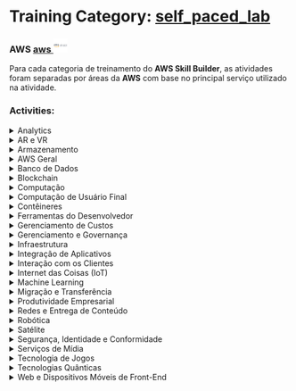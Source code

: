 # Training Category: <a href="./self_paced_lab">self_paced_lab</a>

### AWS <a href="../">aws   <img src="https://github.com/PedroHeeger/main/blob/main/0-aux/logos/plataforma/aws_skill_builder.png" alt="aws_skill_builder" width="auto" height="25"></a>

Para cada categoria de treinamento do **AWS Skill Builder**, as atividades foram separadas por áreas da **AWS** com base no principal serviço utilizado na atividade.

### Activities:
<details><summary>Analytics</summary>
    <ul>
        <li><details><summary>Amazon Athena</summary>
        <ul>
            <li>curso_spl_042: <a href="./curso_spl_042/">Lab - Query Data with Amazon Athena   <img src="./curso_spl_042/0-aux/logo_course.png" alt="curso_spl_042" width="auto" height="25"></a></li>
        </ul></li>
        <li><details><summary>Amazon Elastic MapReduce (EMR)</summary>
        <ul>
            <li>curso_spl_009: <a href="./curso_spl_009/">Lab - Analyze Big Data with Hadoop   <img src="./curso_spl_009/0-aux/logo_course.png" alt="curso_spl_009" width="auto" height="25"></a></li>
        </ul></li>
        <li><details><summary>Amazon Kinesis</summary>
        <ul>
            <li>curso_spl_033: <a href="./curso_spl_033/">Lab - Stream Real-Time Data with Amazon Kinesis   <img src="./curso_spl_033/0-aux/logo_course.png" alt="curso_spl_033" width="auto" height="25"></a></li>
        </ul></li>
        <li><details><summary>Amazon OpenSearch Service (AOSS)</summary>
        <ul>
            <li>curso_spl_040: <a href="./curso_spl_040/">Lab - Configure and Analyze Data with Amazon OpenSearch Service   <img src="./curso_spl_040/0-aux/logo_course.png" alt="curso_spl_040" width="auto" height="25"></a></li>
        </ul></li>
        <li><details><summary>Amazon QuickSight</summary>
        <ul>
            <li>curso_spl_011: <a href="./curso_spl_011/">Lab - Exploring the Generative Business Intelligence Features in Amazon QuickSight   <img src="./curso_spl_011/0-aux/logo_course.png" alt="curso_spl_011" width="auto" height="25"></a></li>
            <li>curso_spl_025: <a href="./curso_spl_025/">Lab - Building BI Dashboards with Amazon QuickSight   <img src="./curso_spl_025/0-aux/logo_course.png" alt="curso_spl_026" width="auto" height="25"></a></li>
        </ul></li>
        <li><details><summary>Amazon Redshift</summary>
        <ul>
            <li>curso_spl_010: <a href="./curso_spl_010/">Lab - Introduction to Amazon Redshift   <img src="./curso_spl_010/0-aux/logo_course.png" alt="curso_spl_010" width="auto" height="25"></a></li>
        </ul></li>
        <li><details><summary>AWS Glue</summary>
        <ul>
            <li>curso_spl_031: <a href="./curso_spl_031/">Lab - A Day in the Life of a Data Engineer   <img src="./curso_spl_031/0-aux/logo_course.png" alt="curso_spl_031" width="auto" height="25"></a></li>
        </ul></li>
    </ul>
</details>
<details><summary>AR e VR</summary>
    <ul>
    </ul>
</details>
<details><summary>Armazenamento</summary>
    <ul>
        <li><details><summary>AWS Storage Gateway</summary>
        <ul>
            <li>curso_spl_008: <a href="./curso_spl_008/">Lab - AWS Storage Gateway: S3 File Gateway Setup, Configuration, and Monitoring   <img src="./curso_spl_008/0-aux/logo_course.png" alt="curso_spl_008" width="auto" height="25"></a></li>
        </ul></li>
    </ul>
</details>
<details><summary>AWS Geral</summary>
    <ul>
    </ul>
</details>
<details><summary>Banco de Dados</summary>
    <ul>
        <li><details><summary>Amazon Aurora</summary>
        <ul>
            <li>curso_spl_020: <a href="./curso_spl_020/">Lab - Introduction to Amazon Aurora   <img src="./curso_spl_020/0-aux/logo_course.png" alt="curso_spl_020" width="auto" height="25"></a></li>
            <li>curso_spl_023: <a href="./curso_spl_023/">Lab - Migrating RDS MySQL to Aurora with Read Replica   <img src="./curso_spl_023/0-aux/logo_course.png" alt="curso_spl_023" width="auto" height="25"></a></li>
        </ul></li>
        <li><details><summary>Amazon DocumentDB</summary>
        <ul>
            <li>curso_spl_034: <a href="./curso_spl_034/">Lab - Manage NoSQL Databases with Amazon DocumentDB   <img src="./curso_spl_034/0-aux/logo_course.png" alt="curso_spl_034" width="auto" height="25"></a></li>
        </ul></li>
        <li><details><summary>Amazon DynamoDB</summary>
        <ul>
            <li>curso_spl_022: <a href="./curso_spl_022/">Lab - Introduction to Amazon DynamoDB   <img src="./curso_spl_022/0-aux/logo_course.png" alt="curso_spl_022" width="auto" height="25"></a></li>
            <li>curso_spl_026: <a href="./curso_spl_026/">Lab - Integrating Amazon DynamoDB   <img src="./curso_spl_026/0-aux/logo_course.png" alt="curso_spl_026" width="auto" height="25"></a></li>
        </ul></li>
        <li><details><summary>Amazon ElastiCache</summary>
        <ul>
            <li>curso_spl_021: <a href="./curso_spl_021/">Lab - Introduction to Amazon ElastiCache   <img src="./curso_spl_021/0-aux/logo_course.png" alt="curso_spl_021" width="auto" height="25"></a></li>
            <li>curso_spl_024: <a href="./curso_spl_024/">Lab - Introduction to Amazon ElastiCache with Windows Server   <img src="./curso_spl_024/0-aux/logo_course.png" alt="curso_spl_024" width="auto" height="25"></a></li>
        </ul></li>
        <li><details><summary>Amazon MemoryDB</summary>
        <ul>
            <li>curso_spl_034: <a href="./curso_spl_034/">Lab - Manage NoSQL Databases with Amazon DocumentDB   <img src="./curso_spl_034/0-aux/logo_course.png" alt="curso_spl_034" width="auto" height="25"></a></li>
        </ul></li>
        <li><details><summary>Amazon Neptune</summary>
        <ul>
            <li>curso_spl_034: <a href="./curso_spl_034/">Lab - Manage NoSQL Databases with Amazon DocumentDB   <img src="./curso_spl_034/0-aux/logo_course.png" alt="curso_spl_034" width="auto" height="25"></a></li>
        </ul></li>
        <li><details><summary>Amazon Relational Database Service (RDS)</summary>
        <ul>
            <li>curso_spl_027: <a href="./curso_spl_027/">Lab - Introduction to Amazon Relational Database Service (RDS) (Linux)   <img src="./curso_spl_027/0-aux/logo_course.png" alt="curso_spl_027" width="auto" height="25"></a></li>
            <li>curso_spl_028: <a href="./curso_spl_028/">Lab - Introduction to Amazon Relational Database Service (RDS) (Windows)   <img src="./curso_spl_028/0-aux/logo_course.png" alt="curso_spl_028" width="auto" height="25"></a></li>
            <li>curso_spl_036: <a href="./curso_spl_036/">Lab - Introduction to Amazon Relational Database Service (RDS) - SQL Server   <img src="./curso_spl_036/0-aux/logo_course.png" alt="curso_spl_036" width="auto" height="25"></a></li>
            <li>curso_spl_038: <a href="./curso_spl_038/">Lab - Deploy and Manage Oracle Databases with Amazon RDS for Oracle   <img src="./curso_spl_038/0-aux/logo_course.png" alt="curso_spl_038" width="auto" height="25"></a></li>
        </ul></li>
    </ul>
</details>
<details><summary>Blockchain</summary>
    <ul>
    </ul>
</details>
<details><summary>Computação</summary>
    <ul>
        <li><details><summary>Amazon Elastic Compute Cloud (EC2)</summary>
        <ul>
            <li>curso_spl_019: <a href="./curso_spl_019/">Lab - Introduction to Amazon EC2   <img src="./curso_spl_019/0-aux/logo_course.png" alt="curso_spl_019" width="auto" height="25"></a></li>
        </ul></li>
        <li><details><summary>Amazon EC2 Auto Scaling</summary>
        <ul>
            <li>curso_spl_001: <a href="./curso_spl_001/">Lab - Introduction to Amazon EC2 Auto Scaling   <img src="./curso_spl_001/0-aux/logo_course.png" alt="curso_spl_001" width="auto" height="25"></a></li>
            <li>curso_spl_035: <a href="./curso_spl_035/">Lab - Troubleshooting connectivity using EC2 Serial Console   <img src="./curso_spl_035/0-aux/logo_course.png" alt="curso_spl_035" width="auto" height="25"></a></li>
        </ul></li>
        <li><details><summary>AWS Lambda</summary>
        <ul>
            <li>curso_spl_002: <a href="./curso_spl_002/">Lab - Configuring Internet Access from Lambda in a VPC   <img src="./curso_spl_002/0-aux/logo_course.png" alt="curso_spl_002" width="auto" height="25"></a></li>
        </ul></li>
    </ul>
</details>
<details><summary>Computação de Usuário Final</summary>
    <ul>
    </ul>
</details>
<details><summary>Contêineres</summary>
    <ul>
        <li><details><summary>Amazon Elastic Container Service (ECS)</summary>
        <ul>
            <li>curso_spl_016: <a href="./curso_spl_016/">Lab - Working with Amazon Elastic Container Service   <img src="./curso_spl_016/0-aux/logo_course.png" alt="curso_spl_016" width="auto" height="25"></a></li>
        </ul></li>
        <li><details><summary>Amazon Elastic Kubernetes Service (EKS)</summary>
        <ul>
            <li>curso_spl_032: <a href="./curso_spl_032/">Lab - Deploy Applications on Amazon Elastic Kubernetes Service(EKS)   <img src="./curso_spl_032/0-aux/logo_course.png" alt="curso_spl_032" width="auto" height="25"></a></li>
        </ul></li>        
    </ul>
</details>
<details><summary>Ferramentas do Desenvolvedor</summary>
    <ul>
        <li><details><summary>AWS CodeBuild</summary>
        <ul>
            <li>curso_spl_029: <a href="./curso_spl_029/">Lab - AWS CodeBuild Hello World   <img src="./curso_spl_029/0-aux/logo_course.png" alt="curso_spl_029" width="auto" height="25"></a></li>
        </ul></li>  
    </ul>
</details>
<details><summary>Gerenciamento de Custos</summary>
    <ul>
    </ul>
</details>
<details><summary>Gerenciamento e Governança</summary>
    <ul>
        <li><details><summary>AWS Well-Architected Framework (WA Framework)</summary>
        <ul>
            <li>curso_spl_013: <a href="./curso_spl_013/">Lab - Walkthrough of the AWS Well-Architected Tool   <img src="./curso_spl_013/0-aux/logo_course.png" alt="curso_spl_013" width="auto" height="25"></a></li>
            <li>curso_spl_030: <a href="./curso_spl_030/">Lab - Custom Lenses using the AWS Well-Architected Tool   <img src="./curso_spl_030/0-aux/logo_course.png" alt="curso_spl_030" width="auto" height="25"></a></li>
        </ul></li>  
    </ul>
</details>
<details><summary>Infraestrutura</summary>
    <ul>
    </ul>
</details>
<details><summary>Integração de Aplicativos</summary>
    <ul>
        <li><details><summary>Amazon Simple Notification Service (SNS)</summary>
        <ul>
            <li>curso_spl_041: <a href="./curso_spl_041/">Lab - Create Topics and Subscriptions using Amazon Simple Notification Service (Amazon SNS)   <img src="./curso_spl_041/0-aux/logo_course.png" alt="curso_spl_041" width="auto" height="25"></a></li>
        </ul></li>  
        <li><details><summary>Amazon Simple Queue Service (SQS)</summary>
        <ul>
            <li>curso_spl_004: <a href="./curso_spl_004/">Lab - Integrating Amazon Simple Queue Service (Amazon SQS)   <img src="./curso_spl_004/0-aux/logo_course.png" alt="curso_spl_004" width="auto" height="25"></a></li>
        </ul></li>  
        <li><details><summary>AWS Step Functions</summary>
        <ul>
            <li>curso_spl_018: <a href="./curso_spl_018/">Lab - Capital Guessing Game   <img src="./curso_spl_018/0-aux/logo_course.png" alt="curso_spl_018" width="auto" height="25"></a></li>
        </ul></li>  
    </ul>
</details>
<details><summary>Interação com os Clientes</summary>
    <ul>
    </ul>
</details>
<details><summary>Internet das Coisas (IoT)</summary>
    <ul>
    </ul>
</details>
<details><summary>Machine Learning</summary>
    <ul>
        <li><details><summary>Amazon SageMaker</summary>
        <ul>
            <li>curso_spl_014: <a href="./curso_spl_014/">Lab - Analyze and Prepare Data with Amazon SageMaker Data Wrangler and Amazon EMR   <img src="./curso_spl_014/0-aux/logo_course.png" alt="curso_spl_014" width="auto" height="25"></a></li>
            <li>curso_spl_017: <a href="./curso_spl_017/">Lab - Train a model with Amazon SageMaker   <img src="./curso_spl_017/0-aux/logo_course.png" alt="curso_spl_017" width="auto" height="25"></a></li>
        </ul></li>  
    </ul>
</details>
<details><summary>Migração e Transferência</summary>
    <ul>
    </ul>
</details>
<details><summary>Produtividade Empresarial</summary>
    <ul>
    </ul>
</details>
<details><summary>Redes e Entrega de Conteúdo</summary>
    <ul>
        <li><details><summary>Amazon Elastic Load Balancer (ELB)</summary>
        <ul>
            <li>curso_spl_005: <a href="./curso_spl_005/">Lab - Troubleshooting Website Reachability behind a Load Balancer   <img src="./curso_spl_005/0-aux/logo_course.png" alt="curso_spl_005" width="auto" height="25"></a></li>
        </ul></li>  
        <li><details><summary>AWS Network Manager</summary>
        <ul>
            <li>curso_spl_012: <a href="./curso_spl_012/">Lab - Troubleshooting Network Connectivity in a Peered VPC   <img src="./curso_spl_012/0-aux/logo_course.png" alt="curso_spl_012" width="auto" height="25"></a></li>
        </ul></li>  
        <li><details><summary>Amazon Virtual Private Cloud (VPC)</summary>
        <ul>
            <li>curso_spl_003: <a href="./curso_spl_003/">Lab - AWS Security Traffic Monitoring and Packet Analysis   <img src="./curso_spl_003/0-aux/logo_course.png" alt="curso_spl_003" width="auto" height="25"></a></li>
            <li>curso_spl_007: <a href="./curso_spl_007/">Lab - Resolve VPC Routing Conflicts   <img src="./curso_spl_007/0-aux/logo_course.png" alt="curso_spl_007" width="auto" height="25"></a></li>
        </ul></li>  
    </ul>
</details>
<details><summary>Robótica</summary>
    <ul>
    </ul>
</details>
<details><summary>Satélite</summary>
    <ul>
    </ul>
</details>
<details><summary>Segurança, Identidade e Conformidade</summary>
    <ul>
        <li><details><summary>AWS Identity and Access Management (IAM)</summary>
        <ul>
            <li>curso_spl_015: <a href="./curso_spl_015/">Lab - Troubleshooting IAM Access Issues   <img src="./curso_spl_015/0-aux/logo_course.png" alt="curso_spl_015" width="auto" height="25"></a></li>
        </ul></li>  
        <li><details><summary>AWS Secrets Manager</summary>
        <ul>
            <li>curso_spl_039: <a href="./curso_spl_039/">Lab - Secure and Rotate Secrets with AWS Secrets Manager   <img src="./curso_spl_039/0-aux/logo_course.png" alt="curso_spl_039" width="auto" height="25"></a></li>
        </ul></li>  
        <li><details><summary>AWS Web Application Firewall (WAF)</summary>
        <ul>
            <li>curso_spl_006: <a href="./curso_spl_006/">Lab - Filtering and blocking web incursions with AWS WAF   <img src="./curso_spl_006/0-aux/logo_course.png" alt="curso_spl_006" width="auto" height="25"></a></li>
        </ul></li>  
    </ul>
</details>
<details><summary>Serviços de Mídia</summary>
    <ul>
    </ul>
</details>
<details><summary>Tecnologia de Jogos</summary>
    <ul>
    </ul>
</details>
<details><summary>Tecnologias Quânticas</summary>
    <ul>
    </ul>
</details>
<details><summary>Web e Dispositivos Móveis de Front-End</summary>
    <ul>
    </ul>
</details>

